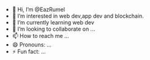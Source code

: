 - 👋 Hi, I’m @EazRumel
- 👀 I’m interested in web dev,app dev and blockchain.
- 🌱 I’m currently learning web dev
- 💞️ I’m looking to collaborate on ...
- 📫 How to reach me ...
- 😄 Pronouns: ...
- ⚡ Fun fact: ...

<!---
EazRumel/EazRumel is a ✨ special ✨ repository because its `README.md` (this file) appears on your GitHub profile.
You can click the Preview link to take a look at your changes.
--->
